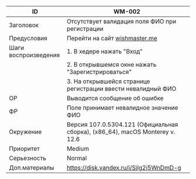 |ID|WM-002|
|---|---|
|Заголовок|Отсутствует валидация поля ФИО при регистрации|
|Предусловия|Перейти на сайт [wishmaster.me](https://wishmaster.me/)|
|Шаги воспроизведения| 1. В хедере нажать "Вход"|
||2. В открывшемся окне нажать "Зарегистрироваться"|
||3. На открывшейся странице регистрации ввести невалидный ФИО|
|ОР|Выводится сообщение об ошибке|
|ФР|Поле принимает невалидное значение ФИО|
|Окружение|Версия 107.0.5304.121 (Официальная сборка), (x86_64), macOS Monterey v. 12.6|
|Приоритет|Medium|
|Серьезность|Normal|
|Доп.материалы|https://disk.yandex.ru/i/SjIg2j5WnDmD-g|
